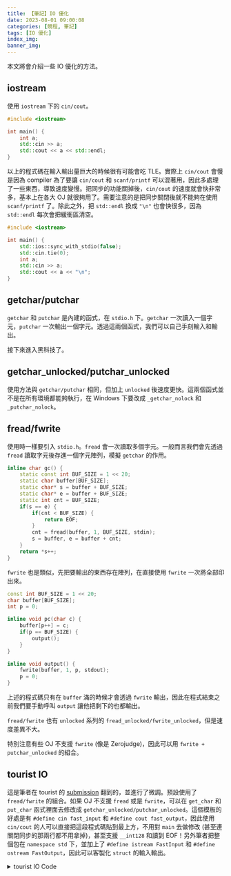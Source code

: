 ```yaml
---
title: 【筆記】IO 優化
date: 2023-08-01 09:00:08
categories: [競程, 筆記]
tags: [IO 優化]
index_img:
banner_img:
---
```


本文將會介紹一些 IO 優化的方法。

## iostream

使用 `iostream` 下的 `cin/cout`。

```cpp
#include <iostream>

int main() {
	int a;
	std::cin >> a;
	std::cout << a << std::endl;
}
```

以上的程式碼在輸入輸出量巨大的時候很有可能會吃 TLE。實際上 `cin/cout` 會慢是因為 compiler 為了要讓 `cin/cout` 和 `scanf/printf` 可以混著用，因此多處理了一些東西，導致速度變慢。把同步的功能關掉後，`cin/cout` 的速度就會快非常多，基本上在各大 OJ 就很夠用了。需要注意的是把同步關閉後就不能夠在使用 `scanf/printf` 了。除此之外，把 `std::endl` 換成 `"\n"` 也會快很多，因為 `std::endl` 每次會把緩衝區清空。

```cpp
#include <iostream>

int main() {
	std::ios::sync_with_stdio(false);
	std::cin.tie(0);
	int a;
	std::cin >> a;
	std::cout << a << "\n";
}
```

## getchar/putchar

`getchar` 和 `putchar` 是內建的函式，在 `stdio.h` 下。`getchar` 一次讀入一個字元，`putchar` 一次輸出一個字元。透過這兩個函式，我們可以自己手刻輸入和輸出。

接下來進入黑科技了。

## getchar_unlocked/putchar_unlocked

使用方法與 `getchar/putchar` 相同，但加上 `unlocked` 後速度更快。這兩個函式並不是在所有環境都能夠執行，在 Windows 下要改成 `_getchar_nolock` 和 `_putchar_nolock`。

## fread/fwrite

使用時一樣要引入 `stdio.h`。`fread` 會一次讀取多個字元。一般而言我們會先透過 `fread` 讀取字元後存進一個字元陣列，模擬 `getchar` 的作用。

```cpp
inline char gc() {
	static const int BUF_SIZE = 1 << 20;
	static char buffer[BUF_SIZE];
	static char* s = buffer + BUF_SIZE;
	static char* e = buffer + BUF_SIZE;
	static int cnt = BUF_SIZE;
	if(s == e) {
		if(cnt < BUF_SIZE) {
			return EOF;
		}
		cnt = fread(buffer, 1, BUF_SIZE, stdin);
		s = buffer, e = buffer + cnt;
	}
	return *s++;
}
```

`fwrite` 也是類似，先把要輸出的東西存在陣列，在直接使用 `fwrite` 一次將全部印出來。

```cpp
const int BUF_SIZE = 1 << 20;
char buffer[BUF_SIZE];
int p = 0;

inline void pc(char c) {
	buffer[p++] = c;
	if(p == BUF_SIZE) {
		output();
	}
}

inline void output() {
	fwrite(buffer, 1, p, stdout);
	p = 0;
}
```

上述的程式碼只有在 `buffer` 滿的時候才會透過 `fwrite` 輸出，因此在程式結束之前我們要手動呼叫 `output` 讓他把剩下的也都輸出。

`fread/fwrite` 也有 `unlocked` 系列的 `fread_unlocked/fwrite_unlocked`，但是速度差異不大。

特別注意有些 OJ 不支援 `fwrite` (像是 Zerojudge)，因此可以用 `fwrite + putchar_unlocked` 的組合。

## tourist IO

這是筆者在 tourist 的 [submission](https://codeforces.com/contest/1603/submission/133678384) 翻到的，並進行了微調。預設使用了 `fread/fwrite` 的組合。如果 OJ 不支援 `fread` 或是 `fwrite`，可以在 `get_char` 和 `put_char` 函式裡面去修改成 `getchar_unlocked/putchar_unlocked`。這個模板的好處是有 `#define cin fast_input` 和 `#define cout fast_output`，因此使用 `cin/cout` 的人可以直接把這段程式碼貼到最上方，不用對 `main` 去做修改 (甚至連關閉同步的那兩行都不用拿掉)，甚至支援 `__int128` 和讀到 EOF！另外筆者把整個包在 `namespace std` 下，並加上了 `#define istream FastInput` 和 `#define ostream FastOutput`，因此可以客製化 `struct` 的輸入輸出。

<details><summary>tourist IO Code</summary>
```cpp
// https://codeforces.com/contest/1603/submission/133678384
namespace std {

static struct FastInput {
	static constexpr int BUF_SIZE = 1 << 20;
	char buf[BUF_SIZE];
	size_t chars_read = 0;
	size_t buf_pos = 0;
	FILE *in = stdin;
	char cur = 0;

	inline char get_char() {
		if(buf_pos >= chars_read) {
			chars_read = fread(buf, 1, BUF_SIZE, in);
			buf_pos = 0;
			buf[0] = (chars_read == 0 ? -1 : buf[0]);
		}
		return cur = buf[buf_pos++];
		// return cur = getchar_unlocked();
	}

	inline void tie(int) {}

	inline explicit operator bool() { return cur != -1; }
	inline static bool is_blank(char c) { return c <= ' '; }

	inline bool skip_blanks() {
		while(is_blank(cur) && cur != -1) {
			get_char();
		}
		return cur != -1;
	}

	inline FastInput& operator>>(char& c) {
		skip_blanks();
		c = cur;
		return *this;
	}

	inline FastInput& operator>>(string& s) {
		if(skip_blanks()) {
			s.clear();
			do {
				s += cur;
			} while(!is_blank(get_char()));
		}
		return *this;
	}

	template<class T>
	inline FastInput& read_integer(T& n) {
		n = 0;
		if(skip_blanks()) {
			int sign = +1;
			if(cur == '-') {
				sign = -1;
				get_char();
			}
			do {
				n += n + (n << 3) + cur - '0';
			} while(!is_blank(get_char()));
			n *= sign;
		}
		return *this;
	}

	template<class T> inline typename enable_if<is_integral<T>::value, FastInput&>::type operator>>(T& n) { return read_integer(n); }
	inline FastInput& operator>>(__int128& n) { return read_integer(n); }

	template<class T>
	inline typename enable_if<is_floating_point<T>::value, FastInput&>::type operator>>(T& n) {
		n = 0;
		if(skip_blanks()) {
			string s;
			(*this) >> s;
			sscanf(s.c_str(), "%lf", &n);
		}
		return *this;
	}
} fast_input;

#define istream FastInput
#define cin fast_input

static struct FastOutput {
	static constexpr int BUF_SIZE = 1 << 20;
	char buf[BUF_SIZE];
	size_t buf_pos = 0;
	static constexpr int TMP_SIZE = 1 << 20;
	char tmp[TMP_SIZE];
	FILE *out = stdout;
 
	inline void put_char(char c) {
		buf[buf_pos++] = c;
		if(buf_pos == BUF_SIZE) {
			fwrite(buf, 1, buf_pos, out);
			buf_pos = 0;
		}
		// putchar_unlocked(c);
	}

	~FastOutput() {
		fwrite(buf, 1, buf_pos, out);
	}

	inline FastOutput& operator<<(char c) {
		put_char(c);
		return *this;
	}

	inline FastOutput& operator<<(const char* s) {
		while(*s) {
			put_char(*s++);
		}
		return *this;
	}

	inline FastOutput& operator<<(const string& s) {
		for(int i = 0; i < (int) s.size(); i++) {
			put_char(s[i]);
		}
		return *this;
	}

	template<class T>
	inline char* integer_to_string(T n) {
		char* p = tmp + TMP_SIZE - 1;
		if(n == 0) {
			*--p = '0';
		} else {
			bool is_negative = false;
			if(n < 0) {
				is_negative = true;
				n = -n;
			}
			while(n > 0) {
				*--p = (char) ('0' + n % 10);
				n /= 10;
			}
			if(is_negative) {
				*--p = '-';
			}
		}
		return p;
	}

	template<class T> inline typename enable_if<is_integral<T>::value, char*>::type stringify(T n) { return integer_to_string(n); }
	inline char* stringify(__int128 n) { return integer_to_string(n); }

	template<class T>
	inline typename enable_if<is_floating_point<T>::value, char*>::type stringify(T n) {
		sprintf(tmp, "%.17f", n);
		return tmp;
	}

	template<class T>
	inline FastOutput& operator<<(const T& n) {
		auto p = stringify(n);
		for(; *p != 0; p++) {
			put_char(*p);
		}
		return *this;
	}
} fast_output;

#define ostream FastOutput
#define cout fast_output

} // namespace std
```
</details>

tourist IO 也可以客製化 `struct` 的輸入輸出，與常見的寫法相同。

```cpp
std::istream& operator>>(std::istream& in, std::pair<int, int> p) {
	return in >> p.first >> p.second;
}

std::ostream& operator<<(std::ostream& out, std::pair<int, int> p) {
	return out << p.first << " " << p.second;
}
```

## References

- [tourist IO](https://codeforces.com/contest/1603/submission/133678384)
